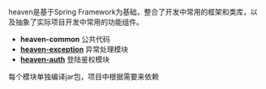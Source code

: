 heaven是基于Spring Framework为基础，整合了开发中常用的框架和类库，以及抽象了实际项目开发中常用的功能组件。

* **heaven-common** 公共代码
* **[heaven-exception](heaven-exception/README.md)** 异常处理模块
* **[heaven-auth](heaven-auth/README.md)** 登陆鉴权模块



每个模块单独编译jar包，项目中根据需要来依赖
